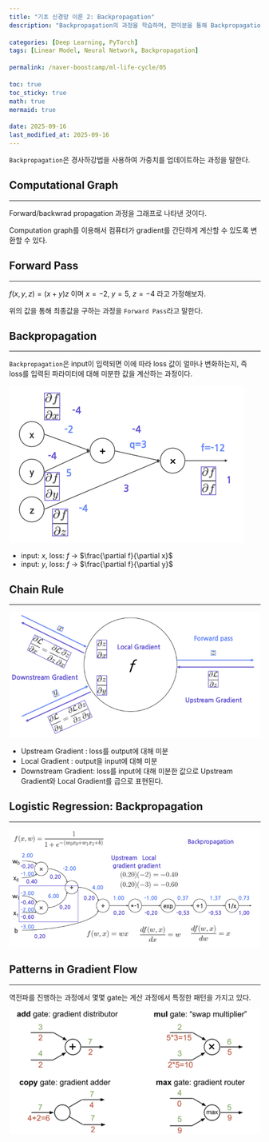 ```yaml
---
title: "기초 신경망 이론 2: Backpropagation"
description: "Backpropagation의 과정을 학습하며, 편미분을 통해 Backpropagation의 결과 구하는 과정에 대한 내용 정리 포스트 입니다."

categories: [Deep Learning, PyTorch]
tags: [Linear Model, Neural Network, Backpropagation]

permalink: /naver-boostcamp/ml-life-cycle/05

toc: true
toc_sticky: true
math: true
mermaid: true

date: 2025-09-16
last_modified_at: 2025-09-16
---
```


`Backpropagation`은 경사하강법을 사용하여 가중치를 업데이트하는 과정을 말한다.

## Computational Graph
-----------


Forward/backwrad propagation 과정을 그래프로 나타낸 것이다.

Computation graph를 이용해서 컴퓨터가 gradient를 간단하게 계산할 수 있도록 변환할 수 있다.

## Forward Pass
---------

$f(x, y, z) = (x + y)z$ 이며 $x = -2$, $y = 5$, $z = -4$ 라고 가정해보자.

위의 값을 통해 최종값을 구하는 과정을 `Forward Pass`라고 말한다.

## Backpropagation
--------

`Backpropagation`은 input이 입력되면 이에 따라 loss 값이 얼마나 변화하는지, 즉 loss를 입력된 파라미터에 대해 미분한 값을 계산하는 과정이다.

<img src="../assets/img/post/naver-boostcamp/backpropa_ex1.png">

- input: $x$, loss: $f$ &rarr; $\frac{\partial f}{\partial x}$
- input: $y$, loss: $f$ &rarr; $\frac{\partial f}{\partial y}$


## Chain Rule
-----------

<img src="../assets/img/post/naver-boostcamp/chain_rule.png">

- Upstream Gradient : loss를 output에 대해 미분
- Local Gradient : output을 input에 대해 미분
- Downstream Gradient: loss를 input에 대해 미분한 값으로 Upstream Gradient와 Local Gradient를 곱으로 표현된다.

## Logistic Regression: Backpropagation
--------

<img src="../assets/img/post/naver-boostcamp/backpropa_ex2.png">

## Patterns in Gradient Flow
---------

역전파를 진행하는 과정에서 몇몇 gate는 계산 과정에서 특정한 패턴을 가지고 있다.

<img src="../assets/img/post/naver-boostcamp/gradient_flow.png">